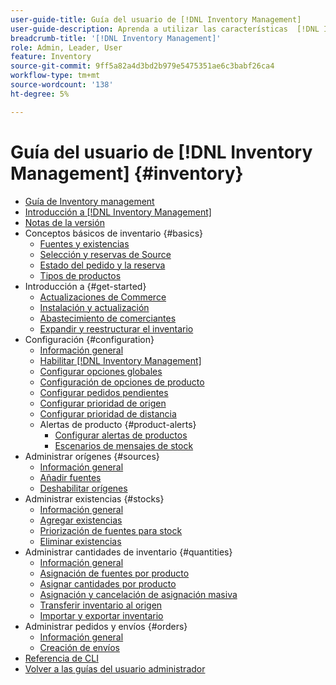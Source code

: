 ```yaml
---
user-guide-title: Guía del usuario de [!DNL Inventory Management]
user-guide-description: Aprenda a utilizar las características  [!DNL Inventory Management] para mantener las cantidades de ventas y controlar los envíos para completar  [!DNL Commerce] pedidos.
breadcrumb-title: '[!DNL Inventory Management]'
role: Admin, Leader, User
feature: Inventory
source-git-commit: 9ff5a82a4d3bd2b979e5475351ae6c3babf26ca4
workflow-type: tm+mt
source-wordcount: '138'
ht-degree: 5%

---
```



# Guía del usuario de [!DNL Inventory Management] {#inventory}

- [Guía de Inventory management](guide-overview.md)
- [Introducción a  [!DNL Inventory Management]](introduction.md)
- [Notas de la versión](release-notes.md)
- Conceptos básicos de inventario {#basics}
   - [Fuentes y existencias](sources-stocks.md)
   - [Selección y reservas de Source](selection-reservations.md)
   - [Estado del pedido y la reserva](order-status.md)
   - [Tipos de productos](product-types.md)
- Introducción a {#get-started}
   - [Actualizaciones de Commerce](migrate.md)
   - [Instalación y actualización](install-update.md)
   - [Abastecimiento de comerciantes](merchant-sourcing.md)
   - [Expandir y reestructurar el inventario](expand-restructure.md)
- Configuración {#configuration}
   - [Información general](configuration.md)
   - [Habilitar  [!DNL Inventory Management]](enable.md)
   - [Configurar opciones globales](global-options.md)
   - [Configuración de opciones de producto](product-options.md)
   - [Configurar pedidos pendientes](backorders.md)
   - [Configurar prioridad de origen](source-priority-algorithm.md)
   - [Configurar prioridad de distancia](distance-priority-algorithm.md)
   - Alertas de producto {#product-alerts}
      - [Configurar alertas de productos](alert-setup.md)
      - [Escenarios de mensajes de stock](stock-messages.md)
- Administrar orígenes {#sources}
   - [Información general](sources-manage.md)
   - [Añadir fuentes](sources-add.md)
   - [Deshabilitar orígenes](sources-disable.md)
- Administrar existencias {#stocks}
   - [Información general](stocks-manage.md)
   - [Agregar existencias](stocks-add.md)
   - [Priorización de fuentes para stock](stocks-prioritize-sources.md)
   - [Eliminar existencias](stocks-delete.md)
- Administrar cantidades de inventario {#quantities}
   - [Información general](quantities-manage.md)
   - [Asignación de fuentes por producto](sources-assign-per-product.md)
   - [Asignar cantidades por producto](quantities-assign-per-product.md)
   - [Asignación y cancelación de asignación masiva](bulk-assignment.md)
   - [Transferir inventario al origen](inventory-transfer.md)
   - [Importar y exportar inventario](inventory-import-export.md)
- Administrar pedidos y envíos {#orders}
   - [Información general](shipments.md)
   - [Creación de envíos](shipments-create.md)
- [Referencia de CLI](cli.md)
- [Volver a las guías del usuario administrador](https://experienceleague.adobe.com/en/docs/commerce-admin/user-guides/home)

